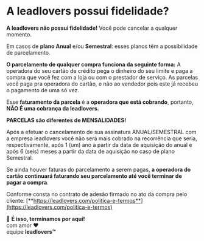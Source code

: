 # A leadlovers possui fidelidade?

**A leadlovers não possui fidelidade!** Você pode cancelar a qualquer momento.

Em casos de **plano Anual** e/ou **Semestral**: esses planos têm a possibilidade de parcelamento.

**O parcelamento de qualquer compra funciona da seguinte forma:** A operadora do seu cartão de crédito pega o dinheiro do seu limite e paga a compra que você fez com a loja ou com o prestador de serviço. As parcelas você paga pra operadora do cartão, e não ao vendedor pois este já recebeu o pagamento de uma só vez.

Esse **faturamento da parcela** é a **operadora que está cobrando**, portanto, **NÃO É uma cobrança da leadlovers.**

**PARCELAS são diferentes de MENSALIDADES!**

Após a efetuar o cancelamento de sua assinatura ANUAL/SEMESTRAL com a empresa leadlovers você não será mais cobrado na recorrência que seria, respectivamente, após 1 (um) ano a partir da data de aquisição do anual e após 6 (seis) meses a partir da data de aquisição no caso de plano Semestral.

Se ainda houver faturas do parcelamento a serem pagas, **a operadora do cartão continuará faturando seu parcelamento até você terminar de pagar a compra**.

Conforme consta no contrato de adesão firmado no ato da compra pelo cliente: [**https://leadlovers.com/politica-e-termos**](https://leadlovers.com/politica-e-termos)



🏁 **É isso, terminamos por aqui!**\
com amor ❤\
equipe **leadlovers™**
